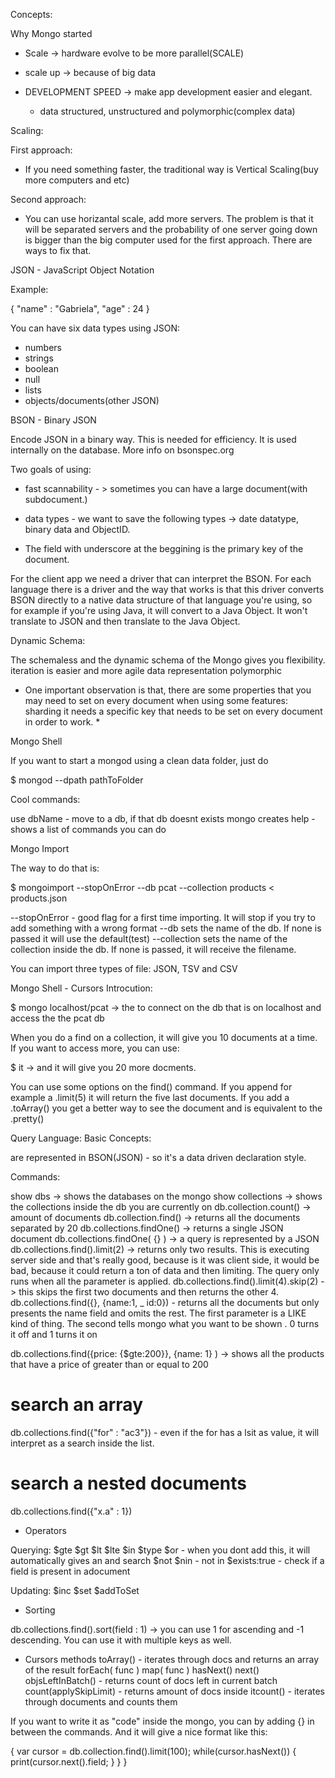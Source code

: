 
Concepts:

Why Mongo started


* Scale -> hardware evolve to be more parallel(SCALE)
* scale up -> because of big data

* DEVELOPMENT SPEED -> make app development easier and elegant.
  * data structured, unstructured and polymorphic(complex data)

Scaling:

First approach:
  * If you need something faster, the traditional way is Vertical Scaling(buy more computers and etc)

Second approach:
  * You can use horizantal scale, add more servers. The problem is that it will be separated servers and the probability of one server going down is bigger than the big computer used for the first approach. There are ways to fix that.

JSON - JavaScript Object Notation

Example:

{ "name" : "Gabriela",
  "age" : 24
}

You can have six data types using JSON:
* numbers
* strings
* boolean
* null
* lists
* objects/documents(other JSON)

BSON - Binary JSON

Encode JSON in a binary way. This is needed for efficiency. It is used internally on the database.
More info on bsonspec.org

Two goals of using:
* fast scannability - > sometimes you can have a large document(with subdocument.) 

* data types - we want to save the following types -> date datatype, binary data and ObjectID.

* The field with underscore at the beggining is the primary key of the document.

For the client app we need a driver that can interpret the BSON. For each language there is a driver and the way that works is that this driver converts BSON directly to a native data structure of that language you're using, so for example if you're using Java, it will convert to a Java Object. It won't translate to JSON and then translate to the Java Object.


Dynamic Schema:

The schemaless and the dynamic schema of the Mongo gives you flexibility.
	iteration is easier and more agile
	data representation polymorphic


* One important observation is that, there are some properties that you may need to set on every document when using some features: sharding it needs a specific key that needs to be set on every document in order to work. *

Mongo Shell

If you want to start a mongod using a clean data folder, just do

$ mongod --dpath pathToFolder

Cool commands:

use dbName - move to a db, if that db doesnt exists mongo creates
help - shows a list of commands you can do


Mongo Import

The way to do that is:

$ mongoimport --stopOnError --db pcat --collection products < products.json 

--stopOnError - good flag for a first time importing. It will stop if you try to add something with a wrong format
--db sets the name of the db. If none is passed it will use the default(test)
--collection sets the name of the collection inside the db. If none is passed, it will receive the filename.

You can import three types of file: JSON, TSV and CSV

Mongo Shell - Cursors Introcution:

$ mongo localhost/pcat -> the to connect on the db that is on localhost and access the the pcat db

When you do a find on a collection, it will give you 10 documents at a time. If you want to access more, you can use:

$ it -> and it will give you 20 more docments.

You can use some options on the find() command. If you append for example a .limit(5) it will return the five last documents. If you add a .toArray() you get a better way to see the document and is equivalent to the .pretty()

Query Language: Basic Concepts:

are represented in BSON(JSON) - so it's a data driven declaration style.

Commands:

show dbs -> shows the databases on the mongo
show collections -> shows the collections inside the db you are currently on
db.collection.count() -> amount of documents
db.collection.find() -> returns all the documents separated by 20
db.collections.findOne() -> returns a single JSON document
db.collections.findOne( {} ) -> a query is represented by a JSON 
db.collections.find().limit(2) -> returns only two results. This is executing server side and that's really good, because is it was client side, it would be bad, because it could return a ton of data and then limiting. The query only runs when all the parameter is applied.
db.collections.find().limit(4).skip(2) -> this skips the first two documents and then returns the other 4.
db.collections.find({}, {name:1, _ id:0}) - returns all the documents but only presents the name field and omits the rest. The first parameter is a LIKE kind of thing. The second tells mongo what you want to be shown . 0 turns it off and 1 turns it on

db.collections.find({price: {$gte:200}}, {name: 1} ) -> shows all the products that have a price of greater than or equal to 200

# search an array
db.collections.find({"for" : "ac3"}) - even if the for has a lsit as value, it will interpret as a search inside the list.

# search a nested documents
db.collections.find({"x.a" : 1})


* Operators

Querying:
$gte
$gt
$lt
$lte
$in
$type
$or - when you dont add this, it will automatically gives an and search
$not
$nin - not in
$exists:true - check if a field is present in adocument

Updating:
$inc
$set
$addToSet

* Sorting

db.collections.find().sort(field : 1) -> you can use 1 for ascending and -1 descending. You can use it with multiple keys as well.

* Cursors methods
toArray() - iterates through docs and returns an array of the result
forEach( func )
map( func )
hasNext()
next()
objsLeftInBatch() - returns count of docs left in current batch
count(applySkipLimit) - returns amount of docs inside
itcount() - iterates through documents and counts them


If you want to write it as "code" inside the mongo, you can by adding {} in between the commands. And it will give a nice format like this:

{
    var cursor = db.collection.find().limit(100);
    while(cursor.hasNext()) {
       print(cursor.next().field;
    }
}
}
